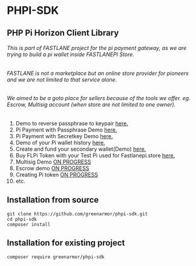 # PHPI-SDK
## PHP Pi Horizon Client Library

###### This is part of FASTLANE project for the pi payment gateway, as we are trying to build a pi wallet inside FASTLANEPI Store.
###### FASTLANE is not a marketplace but an online store provider for pioneers and we are not limited to that service alone.
###### We aimed to be a goto place for sellers because of the tools we offer. eg. Escrow, Multisig account (when store are not limited to one owner).

1. Demo to reverse passphrase to keypair [here.](https://pipass-privkey.fastlanepi.xyz)
2. Pi Payment with Passphrase Demo [here.](https://pipass-privkey.fastlanepi.xyz/payment-tx-demo.php)
3. Pi Payment with Secretkey Demo [here.](https://pipass-privkey.fastlanepi.xyz/sendpayment-secretkey.php)
4. Demo of your Pi wallet history [here.](https://pipass-privkey.fastlanepi.xyz/transactionlist.php)
5. Create and fund your secondary wallet(Demo) [here.](https://pipass-privkey.fastlanepi.xyz/createaccount.php)
6. Buy FLPi Token with your Test Pi used for Fastlanepi.store [here.](https://pipass-privkey.fastlanepi.xyz/Buy-FLPI-token-with-PI.php)
7. Multisig Demo [ON PROGRESS](https://github.com/greenarmor/phpi-sdk)
8. Escrow demo [ON PROGRESS](https://github.com/greenarmor/phpi-sdk)
9. Creating Pi token [ON PROGRESS](https://github.com/greenarmor/phpi-sdk)
10. etc.

## Installation from source
```
git clone https://github.com/greenarmor/phpi-sdk.git  
cd phpi-sdk
composer install
``` 
## Installation for existing project
```
composer require greenarmor/phpi-sdk
``` 
